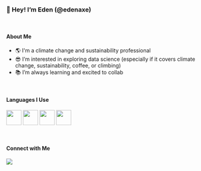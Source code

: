 ### 👋 Hey! I’m Eden (@edenaxe)

<br/>

#### About Me
- 🌎 I'm a climate change and sustainability professional 
- 😎 I’m interested in exploring data science (especially if it covers climate change, sustainability, coffee, or climbing) 
- 📚 I’m always learning and excited to collab

<br/>

#### Languages I Use

<img height=40 src="https://cdn.jsdelivr.net/gh/devicons/devicon/icons/rstudio/rstudio-original.svg"/>  <img height=40 src="https://cdn.jsdelivr.net/gh/devicons/devicon/icons/r/r-original.svg" />  <img height=40 src="https://cdn.jsdelivr.net/gh/devicons/devicon/icons/github/github-original.svg"/>  <img height=40 src="https://cdn.jsdelivr.net/gh/devicons/devicon/icons/markdown/markdown-original.svg"/>

<br/>

#### Connect with Me  
[![](https://img.shields.io/badge/linkedin-%230077B5.svg?style=for-the-badge&logo=linkedin)](https://www.linkedin.com/in/edenaxelrad/)

<br/>

<!---
edenaxe/edenaxe is a ✨ special ✨ repository because its `README.md` (this file) appears on your GitHub profile.
You can click the Preview link to take a look at your changes.
--->
